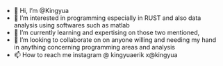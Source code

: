 - 👋 Hi, I’m @Kingyua
- 👀 I’m interested in programming especially in RUST and also data analysis using softwares such as matlab
- 🌱 I’m currently learning and expertising on those two mentioned,
- 💞️ I’m looking to collaborate on on anyone willing and needing my hand in anything concerning programming areas and analysis
- 📫 How to reach me instagram @ kingyuaerik x@kingyua

<!---
Kingyua/Kingyua is a ✨ special ✨ repository because its `README.md` (this file) appears on your GitHub profile.
You can click the Preview link to take a look at your changes.
--->
